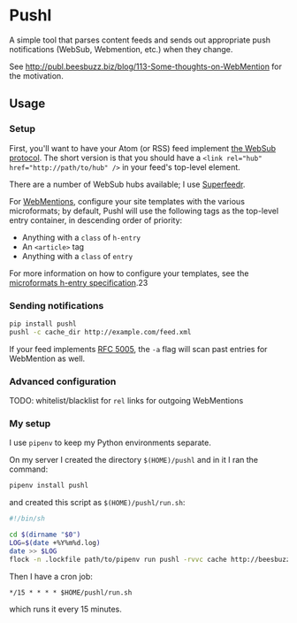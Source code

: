 # Pushl

A simple tool that parses content feeds and sends out appropriate push notifications (WebSub, Webmention, etc.) when they change.

See http://publ.beesbuzz.biz/blog/113-Some-thoughts-on-WebMention for the motivation.

## Usage

### Setup

First, you'll want to have your Atom (or RSS) feed implement [the WebSub protocol](https://indieweb.org/WebSub). The short version is that you should have a `<link rel="hub" href="http://path/to/hub" />` in your feed's top-level element.

There are a number of WebSub hubs available; I use [Superfeedr](http://pubsubhubbub.superfeedr.com).

For [WebMentions](https://indieweb.org/Webmention), configure your site templates with the various microformats; by default, Pushl will use the following tags as the top-level entry container, in descending order of priority:

* Anything with a `class` of `h-entry`
* An `<article>` tag
* Anything with a `class` of `entry`

For more information on how to configure your templates, see the [microformats h-entry specification](http://microformats.org/wiki/h-entry).23

### Sending notifications

```bash
pip install pushl
pushl -c cache_dir http://example.com/feed.xml
```

If your feed implements [RFC 5005](https://tools.ietf.org/html/rfc5005), the `-a` flag will scan past entries for WebMention as well.

### Advanced configuration

TODO: whitelist/blacklist for `rel` links for outgoing WebMentions

### My setup

I use `pipenv` to keep my Python environments separate.

On my server I created the directory `$(HOME)/pushl` and in it I ran the command:

```bash
pipenv install pushl
```

and created this script as `$(HOME)/pushl/run.sh`:

```bash
#!/bin/sh

cd $(dirname "$0")
LOG=$(date +%Y%m%d.log)
date >> $LOG
flock -n .lockfile path/to/pipenv run pushl -rvvc cache http://beesbuzz.biz/feed http://publ.beesbuzz.biz/feed >> "$LOG" 2>&1
```

Then I have a cron job:

```crontab
*/15 * * * * $HOME/pushl/run.sh
```

which runs it every 15 minutes.